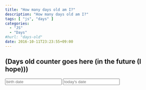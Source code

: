 ```yaml
---
title: "How many days old am I?"
description: "How many days old am I?"
tags: [ "js", "days" ]
categories:
  - "JS"
  - "Days"
#hurl: "days-old"
date: 2016-10-11T23:23:55+09:00
---
```


## (Days old counter goes here (in the future (I hope)))

<form>
	<input id="startDate" type="text" placeholder="birth date" />
	<input id="endDate" type="text" placeholder="today's date" />
</form>

<div id="daysOld"></div>

<script type="text/javascript" src="js/cookies.js"></script>
<script type="text/javascript" src="js/days_old_calculator.js"></script>
